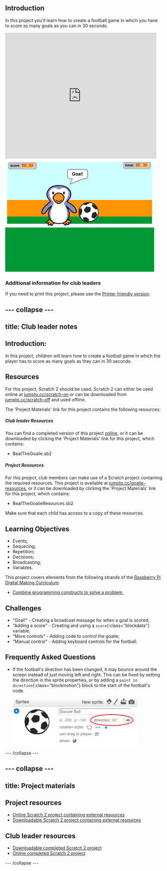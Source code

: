 ## Introduction

In this project you'll learn how to create a football game in which you have to score as many goals as you can in 30 seconds.

<div class="scratch-preview">
  <iframe allowtransparency="true" width="485" height="402" src="https://scratch.mit.edu/projects/embed/57437924/?autostart=false" frameborder="0"></iframe>
  <img src="images/goalie-final.png">
</div>

### Additional information for club leaders

If you need to print this project, please use the [Printer friendly version](./print).


--- collapse ---
---
title: Club leader notes
---


## Introduction:
In this project, children will learn how to create a football game in which the player has to score as many goals as they can in 30 seconds.

## Resources
For this project, Scratch 2 should be used. Scratch 2 can either be used online at [jumpto.cc/scratch-on](http://jumpto.cc/scratch-on) or can be downloaded from [jumpto.cc/scratch-off](http://jumpto.cc/scratch-off) and used offline.

The 'Project Materials' link for this project contains the following resources:

##### Club leader Resources

You can find a completed version of this project <a href="http://scratch.mit.edu/projects/57437924/#editor">online</a>, or it can be downloaded by clicking the 'Project Materials' link for this project, which contains:

+ BeatTheGoalie.sb2

##### Project Resources

For this project, club members can make use of a Scratch project containing the required resources. This project is available at [jumpto.cc/goalie-resources](http://jumpto.cc/goalie-resources), or it can be downloaded by clicking the 'Project Materials' link for this project, which contains:

+ BeatTheGoalieResources.sb2

Make sure that each child has access to a copy of these resources.

## Learning Objectives
+ Events;
+ Sequecing;
+ Repetition;
+ Decisions;
+ Broadcasting;
+ Variables.

This project covers elements from the following strands of the [Raspberry Pi Digital Making Curriculum](http://rpf.io/curriculum):

+ [Combine programming constructs to solve a problem.](https://www.raspberrypi.org/curriculum/programming/builder)

## Challenges
+ "Goal!" - Creating a broadcast message for when a goal is scored;
+ "Adding a score" - Creating and using a `score`{:class="blockdata"} variable;
+ "More controls" - Adding code to control the goalie;
+ "Manual control" - Adding keyboard controls for the football.

## Frequently Asked Questions
+ If the football's direction has been changed, it may bounce around the screen instead of just moving left and right. This can be fixed by setting the direction in the sprite properties, or by adding a `point in direction`{:class="blockmotion"} block to the start of the football's code.

	![screenshot](images/goalie-direction.png)


--- /collapse ---


--- collapse ---
---
title: Project materials
---
## Project resources
* [Online Scratch 2 project containing external resources](http://jumpto.cc/goalie-resources)
* [Downloadable Scratch 2 project containing external resources](resources/BeatTheGoalieResources.sb2)

## Club leader resources
* [Downloadable completed Scratch 2 project](resources/BeatTheGoalie.sb2)
* [Online completed Scratch 2 project](http://scratch.mit.edu/projects/57437924/#editor)

--- /collapse ---